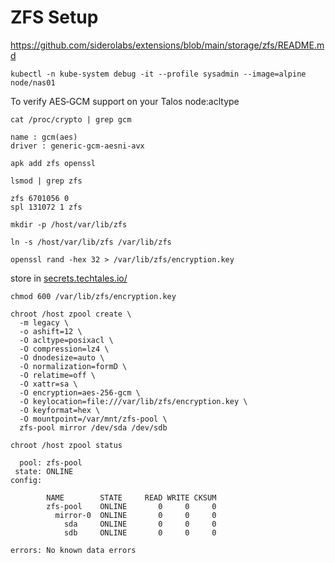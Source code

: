 # ZFS Setup

<https://github.com/siderolabs/extensions/blob/main/storage/zfs/README.md>

```console
kubectl -n kube-system debug -it --profile sysadmin --image=alpine node/nas01
```

To verify AES‑GCM support on your Talos node:acltype

```console
cat /proc/crypto | grep gcm
```

```console
name : gcm(aes)
driver : generic-gcm-aesni-avx
```

```console
apk add zfs openssl
```

```console
lsmod | grep zfs
```

```console
zfs 6701056 0
spl 131072 1 zfs
```

```console
mkdir -p /host/var/lib/zfs
```

```console
ln -s /host/var/lib/zfs /var/lib/zfs
```

```console
openssl rand -hex 32 > /var/lib/zfs/encryption.key
```

store in [secrets.techtales.io/](https://secrets.techtales.io/ui/vault/secrets/infra/show/techtales/kube-nas)

```console
chmod 600 /var/lib/zfs/encryption.key
```

```console
chroot /host zpool create \
  -m legacy \
  -o ashift=12 \
  -O acltype=posixacl \
  -O compression=lz4 \
  -O dnodesize=auto \
  -O normalization=formD \
  -O relatime=off \
  -O xattr=sa \
  -O encryption=aes-256-gcm \
  -O keylocation=file:///var/lib/zfs/encryption.key \
  -O keyformat=hex \
  -O mountpoint=/var/mnt/zfs-pool \
  zfs-pool mirror /dev/sda /dev/sdb
```

```console
chroot /host zpool status
```

```console
  pool: zfs-pool
 state: ONLINE
config:

        NAME        STATE     READ WRITE CKSUM
        zfs-pool    ONLINE       0     0     0
          mirror-0  ONLINE       0     0     0
            sda     ONLINE       0     0     0
            sdb     ONLINE       0     0     0

errors: No known data errors
```
